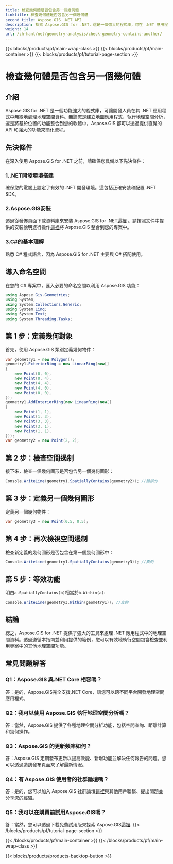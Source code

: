 ```yaml
---
title: 檢查幾何體是否包含另一個幾何體
linktitle: 檢查幾何體是否包含另一個幾何體
second_title: Aspose.GIS .NET API
description: 探索 Aspose.GIS for .NET，這是一個強大的程式庫，可在 .NET 應用程式中無縫整合地理空間資料。
weight: 14
url: /zh-hant/net/geometry-analysis/check-geometry-contains-another/
---
```


{{< blocks/products/pf/main-wrap-class >}}
{{< blocks/products/pf/main-container >}}
{{< blocks/products/pf/tutorial-page-section >}}

# 檢查幾何體是否包含另一個幾何體

## 介紹
Aspose.GIS for .NET 是一個功能強大的程式庫，可讓開發人員在其 .NET 應用程式中無縫地處理地理空間資料。無論您是建立地圖應用程式、執行地理空間分析，還是將基於位置的功能整合到您的軟體中，Aspose.GIS 都可以透過提供直覺的 API 和強大的功能來簡化流程。
## 先決條件
在深入使用 Aspose.GIS for .NET 之前，請確保您具備以下先決條件：
### 1..NET開發環境搭建
確保您的電腦上設定了有效的 .NET 開發環境。這包括正確安裝和配置 .NET SDK。
### 2.Aspose.GIS安裝
透過從發佈頁面下載資料庫來安裝 Aspose.GIS for .NET[這裡](https://releases.aspose.com/gis/net/) 。請按照文件中提供的安裝說明進行操作[這裡](https://reference.aspose.com/gis/net/)將 Aspose.GIS 整合到您的專案中。
### 3.C#的基本理解
熟悉 C# 程式語言，因為 Aspose.GIS for .NET 主要與 C# 搭配使用。

## 導入命名空間
在您的 C# 專案中，匯入必要的命名空間以利用 Aspose.GIS 功能：
```csharp
using Aspose.Gis.Geometries;
using System;
using System.Collections.Generic;
using System.Linq;
using System.Text;
using System.Threading.Tasks;
```

## 第 1 步：定義幾何對象
首先，使用 Aspose.GIS 類別定義幾何物件：
```csharp
var geometry1 = new Polygon();
geometry1.ExteriorRing = new LinearRing(new[]
{
    new Point(0, 0),
    new Point(0, 4),
    new Point(4, 4),
    new Point(4, 0),
    new Point(0, 0),
});
geometry1.AddInteriorRing(new LinearRing(new[]
{
    new Point(1, 1),
    new Point(1, 3),
    new Point(3, 3),
    new Point(3, 1),
    new Point(1, 1),
}));
var geometry2 = new Point(2, 2);
```
## 第 2 步：檢查空間遏制
接下來，檢查一個幾何圖形是否包含另一個幾何圖形：
```csharp
Console.WriteLine(geometry1.SpatiallyContains(geometry2)); //錯誤的
```
## 第 3 步：定義另一個幾何圖形
定義另一個幾何物件：
```csharp
var geometry3 = new Point(0.5, 0.5);
```
## 第 4 步：再次檢視空間遏制
檢查新定義的幾何圖形是否包含在第一個幾何圖形中：
```csharp
Console.WriteLine(geometry1.SpatiallyContains(geometry3)); //真的
```
## 第 5 步：等效功能
明白`a.SpatiallyContains(b)`相當於`b.Within(a)`:
```csharp
Console.WriteLine(geometry3.Within(geometry1)); //真的
```

## 結論
總之，Aspose.GIS for .NET 提供了強大的工具來處理 .NET 應用程式中的地理空間資料。透過遵循本指南並利用提供的範例，您可以有效地執行空間包含檢查並利用專案中的其他地理空間功能。
## 常見問題解答
### Q1：Aspose.GIS 與.NET Core 相容嗎？
答：是的，Aspose.GIS完全支援.NET Core，讓您可以跨不同平台開發地理空間應用程式。
### Q2：我可以使用 Aspose.GIS 執行地理空間分析嗎？
答：當然，Aspose.GIS 提供了各種地理空間分析功能，包括空間查詢、距離計算和幾何操作。
### Q3：Aspose.GIS 的更新頻率如何？
答：Aspose.GIS 定期發布更新以提高效能、新增功能並解決任何報告的問題。您可以透過造訪發布頁面來了解最新情況。
### Q4：有 Aspose.GIS 使用者的社群論壇嗎？
答：是的，您可以加入 Aspose.GIS 社群論壇[這裡](https://forum.aspose.com/c/gis/33)與其他用戶聯繫、提出問題並分享您的經驗。
### Q5：我可以在購買前試用Aspose.GIS嗎？
答：當然，您可以透過下載免費試用版來探索 Aspose.GIS[這裡](https://releases.aspose.com/).
{{< /blocks/products/pf/tutorial-page-section >}}

{{< /blocks/products/pf/main-container >}}
{{< /blocks/products/pf/main-wrap-class >}}

{{< blocks/products/products-backtop-button >}}
